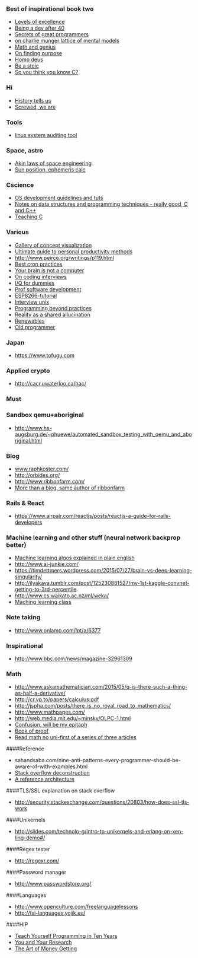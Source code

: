 ### Best of inspirational book two

* [Levels of excellence](https://johncarlosbaez.wordpress.com/2013/09/29/levels-of-excellence/)
* [Being a dev after 40](https://medium.com/@akosma/being-a-developer-after-40-3c5dd112210c#.fmu869hp1)
* [Secrets of great programmers](https://www.quora.com/What-are-the-best-kept-secrets-of-great-programmers/answer/Jens-Rantil?srid=V3G&amp%3Bshare=1&imm_mid=0e4b07&cmp=em-prog-na-na-newsltr_20160611)
* [on charlie munger lattice of mental models](https://medium.com/@yegg/mental-models-i-find-repeatedly-useful-936f1cc405d#.khojlxomd)
* [Math and genius](http://lesswrong.com/lw/2v1/great_mathematicians_on_math_competitions_and/)
* [On finding purpose](http://tranquilmonkey.com/hunter-s-thompsons-extraordinary-letter-on-finding-your-purpose/)
* [Homo deus](https://www.theguardian.com/books/2016/aug/24/homo-deus-by-yuval-noah-harari-review)
* [Be a stoic](http://www.bakadesuyo.com/2016/09/ancient-wisdom/?utm_source=%22Barking+Up+The+Wrong+Tree%22+Weekly+Newsletter&utm_campaign=309bcec93d-wisdom_9_25_2016&utm_medium=email&utm_term=0_78d4c08a64-309bcec93d-57698157)
* [So you think you know C?](https://hackernoon.com/so-you-think-you-know-c-8d4e2cd6f6a6#.pjqxobh6k)

### Hi

* [History tells us](http://www.huffingtonpost.com/tobias-stone/history-tells-us-what-will-brexit-trump_b_11179774.html?)
* [Screwed, we are](https://theintercept.com/2016/11/09/democrats-trump-and-the-ongoing-dangerous-refusal-to-learn-the-lesson-of-brexit/)

### Tools

* [linux system auditing tool](https://cisofy.com/)

### Space, astro 

* [Akin laws of space engineering](http://spacecraft.ssl.umd.edu/akins_laws.html)
* [Sun position, ephemeris calc](http://aa.quae.nl/en/reken/zonpositie.html)

### Cscience

* [OS development guidelines and tuts](http://wiki.osdev.org/Bare_Bones)
* [Notes on data structures and programming techniques - really good, C and C++](http://www.cs.yale.edu/homes/aspnes/classes/223/notes.pdf)
* [Teaching C](http://blog.regehr.org/archives/1393)

### Various

* [Gallery of concept visualization](http://conceptviz.github.io/#/e30=)
* [Ultimate guide to personal productivity methods](https://blog.todoist.com/2015/11/30/ultimate-guide-personal-productivity-methods/)
* http://www.peirce.org/writings/p119.html
* [Best cron practices](https://sanctum.geek.nz/arabesque/cron-best-practices/?imm_mid=0e3bcf&cmp=em-prog-na-na-newsltr_20160514)
* [Your brain is not a computer](https://aeon.co/essays/your-brain-does-not-process-information-and-it-is-not-a-computer)
* [On coding interviews](https://blog.devmastery.com/how-to-win-the-coding-interview-71ae7102d685#.hfdxy9xsw)
* [I/Q for dummies](http://whiteboard.ping.se/SDR/IQ)
* [Prof software development](http://mixmastamyk.bitbucket.org/pro_soft_dev/)
* [ESP8266-tutorial](http://www.agcross.com/2015/09/the-esp8266-wifi-chip-part-1-up-and-running/)
* [Interview unix](https://www.youtube.com/watch?v=vT_J6xc-Az0)
* [Programming beyond practices](https://tinyletter.com/programming-beyond-practices/archive)
* [Reality as a shared allucination](http://reactor-core.org/reality-hallucination.html)
* [Renewables](https://www.withouthotair.com/)
* [Old programmer](http://www.bennorthrop.com/Essays/2016/reflections-of-an-old-programmer.php)

### Japan

* https://www.tofugu.com

### Applied crypto

* http://cacr.uwaterloo.ca/hac/

### Must

### Sandbox qemu+aboriginal
* http://www.hs-augsburg.de/~phuewe/automated_sandbox_testing_with_qemu_and_aboriginal.html

### Blog
* www.raphkoster.com/
* http://orbides.org/
* http://www.ribbonfarm.com/
* [More than a blog, same author of ribbonfarm](http://breakingsmart.com/)

### Rails & React
* https://www.airpair.com/reactjs/posts/reactjs-a-guide-for-rails-developers

### Machine learning and other stuff (neural network backprop better)
* [Machine learning algos explained in plain english](http://rayli.net/blog/data/top-10-data-mining-algorithms-in-plain-english/)
* http://www.ai-junkie.com/
* https://timdettmers.wordpress.com/2015/07/27/brain-vs-deep-learning-singularity/
* http://ilyakava.tumblr.com/post/125230881527/my-1st-kaggle-convnet-getting-to-3rd-percentile
* http://www.cs.waikato.ac.nz/ml/weka/
* [Maching learning class](http://ciml.info/)

### Note taking
* http://www.onlamp.com/lpt/a/6377

### Inspirational
* http://www.bbc.com/news/magazine-32961309

### Math
* http://www.askamathematician.com/2015/05/q-is-there-such-a-thing-as-half-a-derivative/
* http://cr.yp.to/papers/calculus.pdf
* http://jspha.com/posts/there_is_no_royal_road_to_mathematics/
* http://www.mathpages.com/ 
* http://web.media.mit.edu/~minsky/OLPC-1.html
* [Confusion, will be my epitaph](https://j2kun.svbtle.com/mathematicians-are-chronically-lost-and-confused)
* [Book of proof](http://www.people.vcu.edu/~rhammack/BookOfProof/)
* [Read math no uni-first of a series of three articles](https://www.quantstart.com/articles/How-to-Learn-Advanced-Mathematics-Without-Heading-to-University-Part-1)

####Reference
* sahandsaba.com/nine-anti-patterns-every-programmer-should-be-aware-of-with-examples.html
* [Stack overflow deconstruction](http://nickcraver.com/blog/2016/02/03/stack-overflow-a-technical-deconstruction/)
* [A reference architecture](http://swift.siphos.be/aglara//index.html)

####TLS/SSL explanation on stack overflow
* http://security.stackexchange.com/questions/20803/how-does-ssl-tls-work

####Unikernels
* http://slides.com/technolo-g/intro-to-unikernels-and-erlang-on-xen-ling-demo#/

####Regex tester
* http://regexr.com/

####Password manager
* http://www.passwordstore.org/

####Languages
* http://www.openculture.com/freelanguagelessons
* http://fsi-languages.yojik.eu/

####HIP
* [Teach Yourself Programming in Ten Years](http://norvig.com/21-days.html)
* [You and Your Research](https://www.cs.virginia.edu/~robins/YouAndYourResearch.html)
* [The Art of Money Getting](https://www.gutenberg.org/files/8581/8581-h/8581-h.htm)
